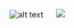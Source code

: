 
![alt text](https://files.catbox.moe/zrtdw3.gif)
‎ ‎ ‎ ‎ ‎ ‎ ‎ ‎  ![](https://komarev.com/ghpvc/?username=boothiIl&color=e22a1a&style=plastic&label=⌖&base=100)

